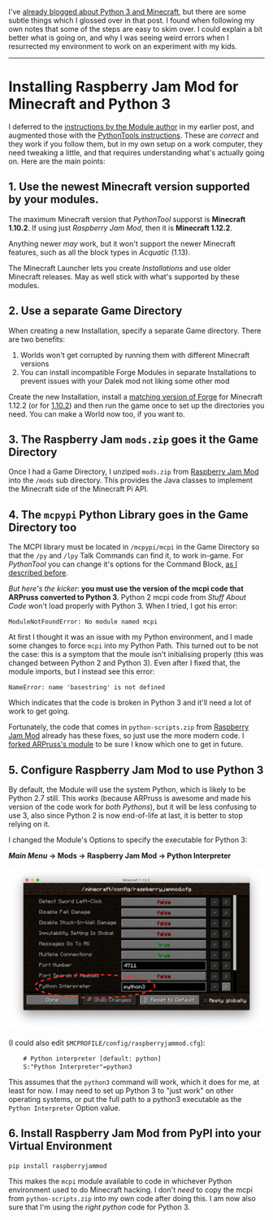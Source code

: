 <!--
.. title: Minecrafting in Python 3
.. slug: minecraft-python-4
.. date: 2020-03-09 07:01:35 UTC+11:00
.. tags: minecraft, python, RaspberryJam
.. category: 
.. link: 
.. description: Making sure your Python 3 environment works with Minecraft.
.. type: text
-->

I've [already blogged about Python 3 and
Minecraft](/blog/2018/minecraft-python-2.html), but there are some subtle things
which I glossed over in that post.  I found when following my own notes that
some of the steps are easy to skim over. I could explain a bit better what is
going on, and why I was seeing weird errors when I resurrected my environment to
work on an experiment with my kids.

<!-- TEASER_END -->
----

# Installing Raspberry Jam Mod for Minecraft and Python 3

I deferred to the [instructions by the Module
author](http://www.instructables.com/id/Python-coding-for-Minecraft/) in my
earlier post, and augmented those with the [PythonTools
instructions](https://ngcm.github.io/PythonTool-Mod/userguide/).  These are
_correct_ and they work if you follow them, but in my own setup on a work
computer, they need tweaking a little, and that requires understanding what's
actually going on. Here are the main points:

## 1. Use the newest Minecraft version supported by your modules.

The maximum Minecraft version that _PythonTool_ supporst is  **Minecraft
1.10.2**. If using just _Raspberry Jam Mod_, then it is **Minecraft 1.12.2**.

Anything newer _may_ work, but it won't support the newer Minecraft features,
such as all the block types in _Acquatic_ (1.13).

The Minecraft Launcher lets you create _Installations_ and use older Minecraft
releases. May as well stick with what's supported by these modules.

## 2. Use a separate Game Directory

When creating a new Installation, specify a separate Game directory. There are
two benefits:

 1. Worlds won't get corrupted by running them with different Minecraft versions
 1. You can install incompatible Forge Modules in separate Installations to
    prevent issues with your Dalek mod not liking some other mod

Create the new Installation, install a [matching version of
Forge](http://files.minecraftforge.net/maven/net/minecraftforge/forge/index_1.12.2.html)
for Minecraft 1.12.2 (or for
[1.10.2](http://files.minecraftforge.net/maven/net/minecraftforge/forge/index_1.12.2.html))
and then run the game once to set up the directories you need. You can make a
World now too, if you want to.

## 3. The Raspberry Jam `mods.zip` goes it the Game Directory

Once I had a Game Directory, I unziped `mods.zip` from [Raspberry Jam
Mod](https://github.com/arpruss/raspberryjammod/releases) into the `/mods` sub
directory. This provides the Java classes to implement the Minecraft side of the
Minecraft Pi API.

## 4. The `mcpypi` Python Library goes in the Game Directory too

The MCPI library must be located in `/mcpypi/mcpi` in the Game Directory so that
the `/py` and `/lpy` Talk Commands can find it, to work in-game. For
_PythonTool_ you can change it's options for the Command Block, [as I described
before](/blog/2018/minecraft-python-2.html).

*But here's the kicker*: **you must use the version of the mcpi code that
ARPruss converted to Python 3**. Python 2 mcpi code from _Stuff About Code_
won't load properly with Python 3.  When I tried, I got his error:

```
ModuleNotFoundError: No module named mcpi
```

At first I thought it was an issue with my Python environment, and I made some changes to force `mcpi` into my Python Path. This turned out to be not the case: this is a symptom that the moule isn't initialising properly (this was changed between Python 2 and Python 3). Even after I fixed that, the module imports, but I instead see this error:

```
NameError: name 'basestring' is not defined
```

Which indicates that the code is broken in Python 3 and it'll need a lot of work
to get going.

Fortunately, the code that comes in `python-scripts.zip` from [Raspberry Jam
Mod](https://github.com/arpruss/raspberryjammod/releases) already has these
fixes, so just use the more modern code.  I [forked ARPruss's
module](https://github.com/sinewalker/raspberryjammod) to be sure I know which
one to get in future.

## 5. Configure Raspberry Jam Mod to use Python 3

By default, the Module will use the system Python, which is likely to be Python
2.7 still. This _works_ (because ARPruss is awesome and made his version of the
code work for _both Pythons_), but it will be less confusing to use 3, also
since Python 2 is now end-of-life at last, it is better to stop relying on it.

I changed the Module's Options to specify the executable for Python 3:

**_Main Menu_ -> Mods -> Raspberry Jam Mod -> Python Interpreter**

![Minecraft mods -> Raspberry Jam Mod -> Python Interpreter](/pixels/minecraft/raspberryjammod-options.png)

(I could also edit `$MCPROFILE/config/raspberryjammod.cfg`):

```
    # Python interpreter [default: python]
    S:"Python Interpreter"=python3
```

This assumes that the `python3` command will work, which it does for me, at
least for now. I may need to set up Python 3 to "just work" on other operating
systems, or put the full path to a python3 executable as the `Python
Interpreter` Option value.

## 6. Install Raspberry Jam Mod from PyPI into your Virtual Environment

```
pip install raspberryjammod
```

This makes the `mcpi` module available to code in whichever Python environment
used to do Minecraft hacking. I don't _need_ to copy the mcpi from
`python-scripts.zip` into my own code after doing this. I am now also sure
that I'm using the _right python_ code for Python 3.